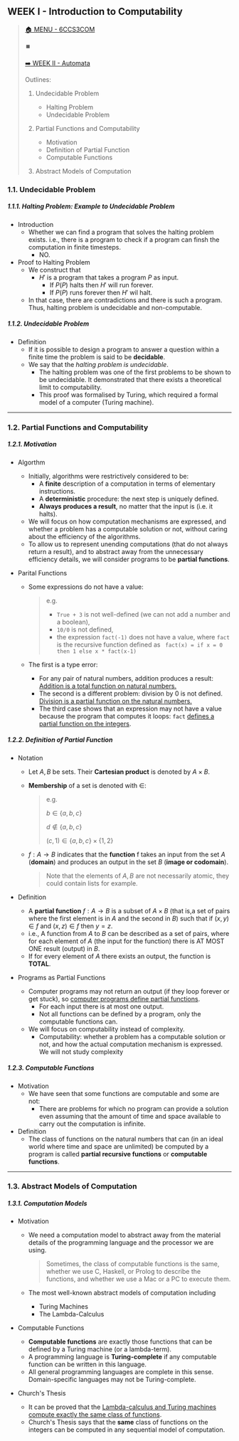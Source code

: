 ## WEEK I - Introduction to Computability

>[🏠 MENU - 6CCS3COM](year3/6ccs3com.md)
>
>⏹️
>
>[➡️ WEEK II - Automata](year3/6ccs3com/w2.md)
>
>Outlines:
>
>1. Undecidable Problem
>
>     - Halting Problem
>     - Undecidable Problem
>2. Partial Functions and Computability
>
>     - Motivation
>     - Definition of Partial Function
>     - Computable Functions
>3. Abstract Models of Computation

### 1.1. Undecidable Problem

##### 1.1.1. Halting Problem: Example to Undecidable Problem

- Introduction
  - Whether we can find a program that solves the halting problem exists. i.e., there is a program to check if a program can finsh the computation in finite timesteps.
    - NO. 
- Proof to Halting Problem
  - We construct that
    - $H'$ is a program that takes a program $P$ as input. 
      - If $P(P)$ halts then $H'$ will run forever. 
      - If $P(P)$ runs forever then $H'$ wil halt.
  - In that case, there are contradictions and there is such a program. Thus, halting problem is undecidable and non-computable. 

##### 1.1.2. Undecidable Problem

- Definition
  - If it is possible to design a program to answer a question within a finite time the problem is said to be **decidable**.
  - We say that the *halting problem is undecidable*.
    - The halting problem was one of the first problems to be shown to be undecidable. It demonstrated that there exists a theoretical limit to computability.
    - This proof was formalised by Turing, which required a formal model of a computer (Turing machine).

---

### 1.2. Partial Functions and Computability

##### 1.2.1. Motivation

- Algorthm

  - Initially, algorithms were restrictively considered to be:
    - A **finite** description of a computation in terms of elementary instructions.
    - A **deterministic** procedure: the next step is uniquely defined.
    - **Always produces a result**, no matter that the input is (i.e. it halts).
  - We will focus on how computation mechanisms are expressed, and whether a problem has a computable solution or not, without caring about the efficiency of the algorithms.
  - To allow us to represent unending computations (that do not always return a result), and to abstract away from the unnecessary efficiency details, we will consider programs to be **partial functions**.

- Parital Functions

  - Some expressions do not have a value:

    > e.g.
    >
    > - `True + 3` is not well-defined (we can not add a number and a boolean),
    > - `10/0` is not defined,
    > - the expression `fact(-1)` does not have a value, where `fact` is the recursive function defined as ` fact(x) = if x = 0 then 1 else x * fact(x-1)`

  - The first is a type error: 

    - For any pair of natural numbers, addition produces a result: <u>Addition is a total function on natural numbers.</u>
    - The second is a different problem: division by 0 is not defined. <u>Division is a partial function on the natural numbers.</u>
    - The third case shows that an expression may not have a value because the program that computes it loops: `fact` <u>defines a partial function on the integers</u>.

##### 1.2.2. Definition of Partial Function

- Notation

  - Let $A, B$ be sets. Their **Cartesian product** is denoted by $A \times B$.

  - **Membership** of a set is denoted with $∈$:

    > e.g.
    >
    > $b \in \{a, b, c\}$
    >
    > $d \notin \{a, b, c\}$
    >
    > $(c, 1) \in \{a, b ,c\} \times \{1, 2\}$

  - $f : A \to B$ indicates that the **function** f takes an input from the set $A$ (**domain**) and produces an output in the set $B$ (**image or codomain**).

    > Note that the elements of $A, B$ are not necessarily atomic, they could contain lists for example.

- Definition

  - A **partial function** $f :A \to B$ is a subset of $A \times B$ (that is,a set of pairs where the first element is in $A$ and the second in $B$) such that if $(x,y) \in f$ and $(x,z) \in f$ then $y=z$.
  - i.e., A function from $A$ to $B$ can be described as a set of pairs, where for each element of $A$ (the input for the function) there is AT MOST ONE result (output) in $B$.
  - If for every element of $A$ there exists an output, the function is **TOTAL**.

- Programs as Partial Functions

  - Computer programs may not return an output (if they loop forever or get stuck), so <u>computer programs define partial functions</u>.
    - For each input there is at most one output.
    - Not all functions can be defined by a program, only the computable functions can.
  - We will focus on computability instead of complexity. 
    - Computability: whether a problem has a computable solution or not, and how the actual computation mechanism is expressed. We will not study complexity

##### 1.2.3. Computable Functions

- Motivation
  - We have seen that some functions are computable and some are not:
    - There are problems for which no program can provide a solution even assuming that the amount of time and space available to carry out the computation is infinite.
- Definition
  - The class of functions on the natural numbers that can (in an ideal world where time and space are unlimited) be computed by a program is called **partial recursive functions** or **computable functions**.

---

### 1.3. Abstract Models of Computation

##### 1.3.1. Computation Models

- Motivation

  - We need a computation model to abstract away from the material details of the programming language and the processor we are using.

    > Sometimes, the class of computable functions is the same, whether we use C, Haskell, or Prolog to describe the functions, and whether we use a Mac or a PC to execute them. 

  - The most well-known abstract models of computation including

    - Turing Machines
    - The Lambda-Calculus

- Computable Functions

  - **Computable functions** are exactly those functions that can be defined by a Turing machine (or a lambda-term).
  - A programming language is **Turing-complete** if any computable function can be written in this language.
  - All general programming languages are complete in this sense. Domain-specific languages may not be Turing-complete.

- Church's Thesis

  - It can be proved that the <u>Lambda-calculus and Turing machines compute exactly the same class of functions</u>.
  - Church's Thesis says that the **same** class of functions on the integers can be computed in any sequential model of computation.